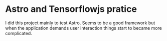 # Astro and Tensorflowjs pratice

I did this project mainly to test Astro. Seems to be a good framework but when the application demands user interaction things start to became more complicated.
